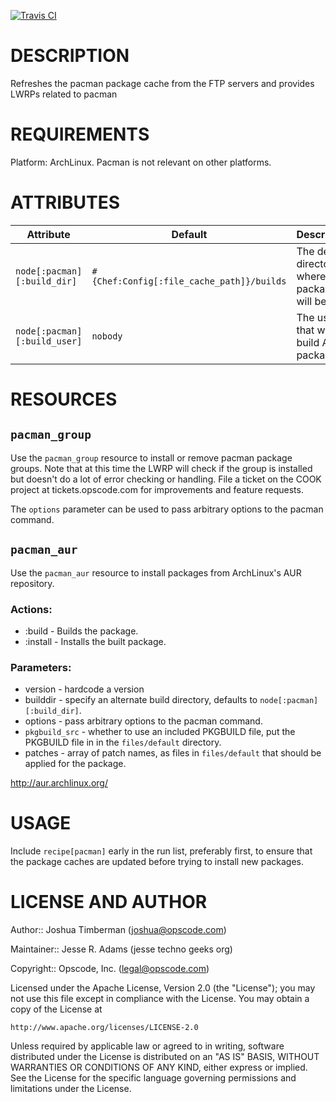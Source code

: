 [![Travis CI](https://travis-ci.org/jesseadams/pacman.png)](https://travis-ci.org/jesseadams/pacman)

DESCRIPTION
===========

Refreshes the pacman package cache from the FTP servers and provides LWRPs related to pacman

REQUIREMENTS
============

Platform: ArchLinux. Pacman is not relevant on other platforms.

ATTRIBUTES
==========

| Attribute                    | Default                                   | Description                                             |
|------------------------------|-------------------------------------------|---------------------------------------------------------|
| `node[:pacman][:build_dir]`  | `#{Chef:Config[:file_cache_path]}/builds` | The default directory where AUR packages will be built. |
| `node[:pacman][:build_user]` | `nobody`                                    | The user that will build AUR packages.                  |

RESOURCES
=========

`pacman_group`
--------------

Use the `pacman_group` resource to install or remove pacman package groups. Note that at this time the LWRP will check if the group is installed but doesn't do a lot of error checking or handling. File a ticket on the COOK project at tickets.opscode.com for improvements and feature requests.

The `options` parameter can be used to pass arbitrary options to the pacman command.

`pacman_aur`
------------

Use the `pacman_aur` resource to install packages from ArchLinux's AUR repository.

### Actions:

* :build - Builds the package.
* :install - Installs the built package.

### Parameters:

* version - hardcode a version
* builddir - specify an alternate build directory, defaults to `node[:pacman][:build_dir]`.
* options - pass arbitrary options to the pacman command.
* `pkgbuild_src` - whether to use an included PKGBUILD file, put the PKGBUILD file in in the `files/default` directory.
* patches - array of patch names, as files in `files/default` that should be applied for the package.

http://aur.archlinux.org/

USAGE
=====

Include `recipe[pacman]` early in the run list, preferably first, to ensure that the package caches are updated before trying to install new packages.


LICENSE AND AUTHOR
==================

Author:: Joshua Timberman (<joshua@opscode.com>)

Maintainer:: Jesse R. Adams (jesse <at> techno <dash> geeks <dot> org)

Copyright:: Opscode, Inc. (<legal@opscode.com>)

Licensed under the Apache License, Version 2.0 (the "License");
you may not use this file except in compliance with the License.
You may obtain a copy of the License at

    http://www.apache.org/licenses/LICENSE-2.0

Unless required by applicable law or agreed to in writing, software
distributed under the License is distributed on an "AS IS" BASIS,
WITHOUT WARRANTIES OR CONDITIONS OF ANY KIND, either express or implied.
See the License for the specific language governing permissions and
limitations under the License.
